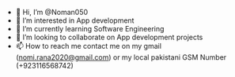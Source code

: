 - 👋 Hi, I’m @Noman050
- 👀 I’m interested in App development
- 🌱 I’m currently learning Software Engineering
- 💞️ I’m looking to collaborate on App development projects
- 📫 How to reach me contact me on my gmail (nomi.rana2020@gmail.com) or my local pakistani GSM Number (+923116568742)

<!---
Noman050/Noman050 is a ✨ special ✨ repository because its `README.md` (this file) appears on your GitHub profile.
You can click the Preview link to take a look at your changes.
--->
